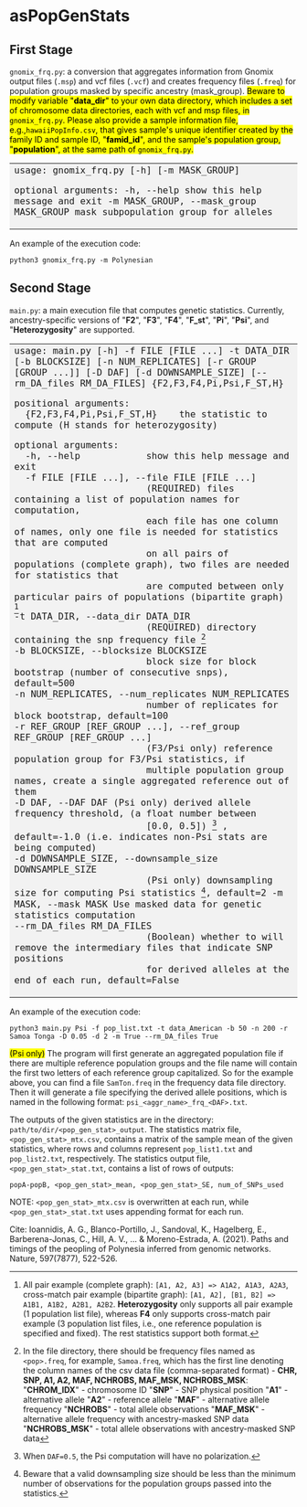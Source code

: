 # asPopGenStats


## First Stage
`gnomix_frq.py`: a conversion that aggregates information from Gnomix output files (`.msp`) and vcf files (`.vcf`) and creates frequency files (`.freq`) for population groups masked by specific ancestry (mask_group). 
<mark>Beware to modify variable "**data_dir**" to your own data directory, which includes a set of chromosome data directories, each with vcf and msp files, in `gnomix_frq.py`.
Please also provide a sample information file, e.g.,`hawaiiPopInfo.csv`, that gives sample's unique identifier created by the family ID and sample ID, "**famid_id**", and the sample's population group, "**population**", at the same path of `gnomix_frq.py`.</mark>

<table frame=void><tr><td bgcolor=F2F2F2><font face="monospace" size=4>
usage: gnomix_frq.py [-h] [-m MASK_GROUP]

optional arguments:
  -h, --help            show this help message and exit
  -m MASK_GROUP, --mask_group MASK_GROUP
                        mask subpopulation group for alleles
</font></td></tr></table>


An example of the execution code:
```
python3 gnomix_frq.py -m Polynesian
```

## Second Stage
`main.py`: a main execution file that computes genetic statistics.
Currently, ancestry-specific versions of "**F2**", "**F3**", "**F4**", "**F_st**", "**Pi**", "**Psi**", and "**Heterozygosity**" are supported.


<table frame=void><tr><td bgcolor=F2F2F2><font face="monospace" size=4>
usage: main.py [-h] -f FILE [FILE ...] -t DATA_DIR [-b BLOCKSIZE] [-n NUM_REPLICATES]  
               [-r GROUP [GROUP ...]] [-D DAF] [-d DOWNSAMPLE_SIZE] [--rm_DA_files RM_DA_FILES]  
               {F2,F3,F4,Pi,Psi,F_ST,H} 

positional arguments:  
  {F2,F3,F4,Pi,Psi,F_ST,H}    the statistic to compute (H stands for heterozygosity)

optional arguments:  
  -h, --help            show this help message and exit  
  -f FILE [FILE ...], --file FILE [FILE ...]  
                        (REQUIRED) files containing a list of population names for computation,  
                        each file has one column of names, only one file is needed for statistics that are computed  
                        on all pairs of populations (complete graph), two files are needed for statistics that  
                        are computed between only particular pairs of populations (bipartite graph) [^1]  
  -t DATA_DIR, --data_dir DATA_DIR  
                        (REQUIRED) directory containing the snp frequency file [^2]  
  -b BLOCKSIZE, --blocksize BLOCKSIZE  
                        block size for block bootstrap (number of consecutive snps), default=500  
  -n NUM_REPLICATES, --num_replicates NUM_REPLICATES  
                        number of replicates for block bootstrap, default=100  
  -r REF_GROUP [REF_GROUP ...], --ref_group REF_GROUP [REF_GROUP ...]  
                        (F3/Psi only) reference population group for F3/Psi statistics, if  
                        multiple population group names, create a single aggregated reference out of them  
  -D DAF, --DAF DAF     (Psi only) derived allele frequency threshold, (a float number between  
                        [0.0, 0.5]) [^3] , default=-1.0 (i.e. indicates non-Psi stats are being computed)  
  -d DOWNSAMPLE_SIZE, --downsample_size DOWNSAMPLE_SIZE  
                        (Psi only) downsampling size for computing Psi statistics [^4], default=2
  -m MASK, --mask MASK  Use masked data for genetic statistics computation  
  --rm_DA_files RM_DA_FILES  
                        (Boolean) whether to will remove the intermediary files that indicate SNP positions  
                        for derived alleles at the end of each run, default=False
</font></td></tr></table>

[^1]: All pair example (complete graph):
`[A1, A2, A3] => A1A2, A1A3, A2A3`,
cross-match pair example (bipartite graph):
`[A1, A2], [B1, B2] => A1B1, A1B2, A2B1, A2B2`.
**Heterozygosity** only supports all pair example (1 population list file), whereas **F4** only supports cross-match pair example (3 population list files, i.e., one reference population is specified and fixed). The rest statistics support both format.

[^2]: In the file directory, there should be frequency files named as `<pop>.freq`, for example, `Samoa.freq`, which has the first line denoting the column names of the csv data file (comma-separated format) - **CHR, SNP, A1, A2, MAF, NCHROBS, MAF_MSK, NCHROBS_MSK**:
"**CHROM_IDX**" - chromosome ID
"**SNP**" - SNP physical position
"**A1**" - alternative allele
"**A2**" - reference allele
"**MAF**" - alternative allele frequency
"**NCHROBS**" - total allele observations
"**MAF_MSK**" - alternative allele frequency with ancestry-masked SNP data
"**NCHROBS_MSK**" - total allele observations with ancestry-masked SNP data
  
[^3]: When `DAF=0.5`, the Psi computation will have no polarization.

[^4]: Beware that a valid downsampling size should be less than the minimum number of observations for the population groups passed into the statistics.

An example of the execution code:
```
python3 main.py Psi -f pop_list.txt -t data_American -b 50 -n 200 -r Samoa Tonga -D 0.05 -d 2 -m True --rm_DA_files True
```

<mark>(Psi only)</mark> The program will first generate an aggregated population file if there are multiple reference population groups and the file name will contain the first two letters of each reference group capitalized. So for the example above, you can find a file `SamTon.freq` in the frequency data file directory. Then it will generate a file specifying the derived allele positions, which is named in the following format: `psi_<aggr_name>_frq_<DAF>.txt`.

The outputs of the given statistics are in the directory: `path/to/dir/<pop_gen_stat>_output`. The statistics matrix file, `<pop_gen_stat>_mtx.csv`, contains a matrix of the sample mean of the given statistics, where rows and columns represent `pop_list1.txt` and `pop_list2.txt`, respectively. The statistics output file, `<pop_gen_stat>_stat.txt`, contains a list of rows of outputs:
```
popA-popB, <pop_gen_stat>_mean, <pop_gen_stat>_SE, num_of_SNPs_used
```

NOTE: `<pop_gen_stat>_mtx.csv` is overwritten at each run, while `<pop_gen_stat>_stat.txt` uses appending format for each run.

Cite: Ioannidis, A. G., Blanco-Portillo, J., Sandoval, K., Hagelberg, E., Barberena-Jonas, C., Hill, A. V., ... & Moreno-Estrada, A. (2021). Paths and timings of the peopling of Polynesia inferred from genomic networks. Nature, 597(7877), 522-526.
